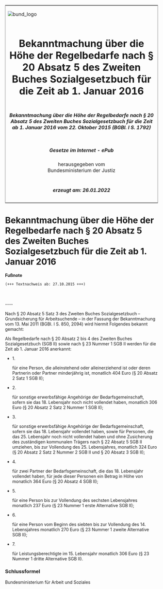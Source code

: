 <span id="DECKBLATT.html"></span>

<table border="0" frame="border" width="100%">

<tr valign="top">

<td align="left">

![bund\_logo](BfJ_2021_Web_de_de.gif)

</td>

<td align="right">

 

</td>

</tr>

<tr align="center" valign="middle">

<td colspan="2">

# Bekanntmachung über die Höhe der Regelbedarfe nach § 20 Absatz 5 des Zweiten Buches Sozialgesetzbuch für die Zeit ab 1. Januar 2016

</td>

</tr>

<tr align="center" valign="middle">

<td colspan="2">

##### Bekanntmachung über die Höhe der Regelbedarfe nach § 20 Absatz 5 des Zweiten Buches Sozialgesetzbuch für die Zeit ab 1. Januar 2016 vom 22. Oktober 2015 (BGBl. I S. 1792)

</td>

</tr>

<tr align="center" valign="middle">

<td colspan="2">

  
  

##### Gesetze im Internet - ePub  
  
herausgegeben vom  
Bundesministerium der Justiz

</td>

</tr>

<tr align="center" valign="bottom">

<td colspan="2">

  
  

##### erzeugt am: 26.01.2022

</td>

</tr>

</table>

<span id="BJNR179200015.html"></span>

# Bekanntmachung über die Höhe der Regelbedarfe nach § 20 Absatz 5 des Zweiten Buches Sozialgesetzbuch für die Zeit ab 1. Januar 2016

<div>

  
**Fußnote**

<div class="jnhtml">

<div>

<div class="jurAbsatz">

  

``` 
(+++ Textnachweis ab: 27.10.2015 +++)

 
```

</div>

</div>

</div>

</div>

<span id="BJNR179200015BJNE000100000.html"></span>

###   
\----

<div>

<div class="jnhtml">

<div>

<div class="jurAbsatz">

Nach § 20 Absatz 5 Satz 3 des Zweiten Buches Sozialgesetzbuch –
Grundsicherung für Arbeitsuchende – in der Fassung der Bekanntmachung
vom 13. Mai 2011 (BGBl. I S. 850, 2094) wird hiermit Folgendes bekannt
gemacht:

</div>

<div class="jurAbsatz">

Als Regelbedarfe nach § 20 Absatz 2 bis 4 des Zweiten Buches
Sozialgesetzbuch (SGB II) sowie nach § 23 Nummer 1 SGB II werden für die
Zeit ab 1. Januar 2016 anerkannt:

  - 1\.
    
    <div>
    
    für eine Person, die alleinstehend oder alleinerziehend ist oder
    deren Partnerin oder Partner minderjährig ist, monatlich 404 Euro (§
    20 Absatz 2 Satz 1 SGB II);
    
    </div>

  - 2\.
    
    <div>
    
    für sonstige erwerbsfähige Angehörige der Bedarfsgemeinschaft,
    sofern sie das 18. Lebensjahr noch nicht vollendet haben, monatlich
    306 Euro (§ 20 Absatz 2 Satz 2 Nummer 1 SGB II);
    
    </div>

  - 3\.
    
    <div>
    
    für sonstige erwerbsfähige Angehörige der Bedarfsgemeinschaft,
    sofern sie das 18. Lebensjahr vollendet haben, sowie für Personen,
    die das 25. Lebensjahr noch nicht vollendet haben und ohne
    Zusicherung des zuständigen kommunalen Trägers nach § 22 Absatz 5
    SGB II umziehen, bis zur Vollendung des 25. Lebensjahres, monatlich
    324 Euro (§ 20 Absatz 2 Satz 2 Nummer 2 SGB II und § 20 Absatz 3 SGB
    II);
    
    </div>

  - 4\.
    
    <div>
    
    für zwei Partner der Bedarfsgemeinschaft, die das 18. Lebensjahr
    vollendet haben, für jede dieser Personen ein Betrag in Höhe von
    monatlich 364 Euro (§ 20 Absatz 4 SGB II);
    
    </div>

  - 5\.
    
    <div>
    
    für eine Person bis zur Vollendung des sechsten Lebensjahres
    monatlich 237 Euro (§ 23 Nummer 1 erste Alternative SGB II);
    
    </div>

  - 6\.
    
    <div>
    
    für eine Person vom Beginn des siebten bis zur Vollendung des 14.
    Lebensjahres monatlich 270 Euro (§ 23 Nummer 1 zweite Alternative
    SGB II);
    
    </div>

  - 7\.
    
    <div>
    
    für Leistungsberechtigte im 15. Lebensjahr monatlich 306 Euro (§ 23
    Nummer 1 dritte Alternative SGB II).
    
    </div>

</div>

</div>

</div>

</div>

<span id="BJNR179200015BJNE000200000.html"></span>

### Schlussformel  

<div>

<div class="jnhtml">

<div>

<div class="jurAbsatz">

<span class="SP">Bundesministerium für Arbeit und Soziales</span>

</div>

</div>

</div>

</div>
